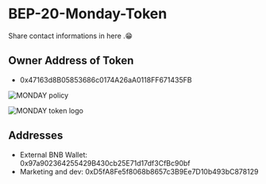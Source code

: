 # BEP-20-Monday-Token

Share contact informations in here .😁

## Owner Address of Token 

* 0x47163d8B05853686c0174A26aA0118FF671435FB

![MONDAY policy](https://user-images.githubusercontent.com/81155918/119670908-f8b9a600-be41-11eb-9cd9-161edbdeedbe.jpeg)

![MONDAY token logo](https://user-images.githubusercontent.com/81155918/119670941-feaf8700-be41-11eb-980b-32b90e33e727.jpeg)

## Addresses

* External BNB Wallet: 0x97a902364255429B430cb25E71d17df3CfBc90bf
* Marketing and dev: 0xD5fA8Fe5f8068b8657c3B9Ee7D10b493bC878129
